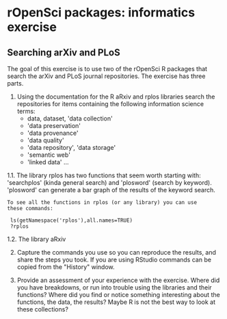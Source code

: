 # rOpenSci packages: informatics exercise

## Searching arXiv and PLoS

The goal of this exercise is to use two of the rOpenSci R packages
that search the arXiv and PLoS journal repositories. The exercise has
three parts.

1. Using the documentation for the R aRxiv and rplos libraries search
the repositories for items containing the following information
science terms:
	- data, dataset, 'data collection'
	- 'data preservation'
	- 'data provenance'
	- 'data quality'
	- 'data repository', 'data storage'
	- 'semantic web'
	- 'linked data'
	...

1.1. The library rplos has two functions that seem worth starting
with: 'searchplos' (kinda general search) and 'plosword' (search by
keyword). 'plosword' can generate a bar graph of the results of the
keyword search.

	To see all the functions in rplos (or any library) you can use
	these commands:

     ls(getNamespace('rplos'),all.names=TRUE)
     ?rplos

1.2. The library aRxiv


2. Capture the commands you use so you can reproduce the results, and
share the steps you took. If you are using RStudio commands can be
copied from the "History" window.

3. Provide an assessment of your experience with the exercise. Where
did you have breakdowns, or run into trouble using the libraries and
their functions? Where did you find or notice something interesting
about the functions, the data, the results? Maybe R is not the best
way to look at these collections?
